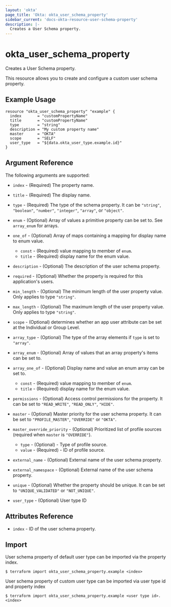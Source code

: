 ```yaml
---
layout: 'okta'
page_title: 'Okta: okta_user_schema_property'
sidebar_current: 'docs-okta-resource-user-schema-property'
description: |-
  Creates a User Schema property.
---
```


# okta_user_schema_property

Creates a User Schema property.

This resource allows you to create and configure a custom user schema property.

## Example Usage

```hcl
resource "okta_user_schema_property" "example" {
  index       = "customPropertyName"
  title       = "customPropertyName"
  type        = "string"
  description = "My custom property name"
  master      = "OKTA"
  scope       = "SELF"
  user_type   = "${data.okta_user_type.example.id}"
}
```

## Argument Reference

The following arguments are supported:

- `index` - (Required) The property name.

- `title` - (Required) The display name.

- `type` - (Required) The type of the schema property. It can be `"string"`, `"boolean"`, `"number"`, `"integer"`, `"array"`, or `"object"`.

- `enum` - (Optional) Array of values a primitive property can be set to. See `array_enum` for arrays.

- `one_of` - (Optional) Array of maps containing a mapping for display name to enum value.

  - `const` - (Required) value mapping to member of `enum`.
  - `title` - (Required) display name for the enum value.

- `description` - (Optional) The description of the user schema property.

- `required` - (Optional) Whether the property is required for this application's users.

- `min_length` - (Optional) The minimum length of the user property value. Only applies to type `"string"`.

- `max_length` - (Optional) The maximum length of the user property value. Only applies to type `"string"`.

- `scope` - (Optional) determines whether an app user attribute can be set at the Individual or Group Level.

- `array_type` - (Optional) The type of the array elements if `type` is set to `"array"`.

- `array_enum` - (Optional) Array of values that an array property's items can be set to.

- `array_one_of` - (Optional) Display name and value an enum array can be set to.

  - `const` - (Required) value mapping to member of `enum`.
  - `title` - (Required) display name for the enum value.

- `permissions` - (Optional) Access control permissions for the property. It can be set to `"READ_WRITE"`, `"READ_ONLY"`, `"HIDE"`.

- `master` - (Optional) Master priority for the user schema property. It can be set to `"PROFILE_MASTER"`, `"OVERRIDE"` or `"OKTA"`.

- `master_override_priority` - (Optional) Prioritized list of profile sources (required when `master` is `"OVERRIDE"`).
  - `type` - (Optional) - Type of profile source.
  - `value` - (Required) - ID of profile source.

- `external_name` - (Optional) External name of the user schema property.

- `external_namespace` - (Optional) External name of the user schema property.

- `unique` - (Optional) Whether the property should be unique. It can be set to `"UNIQUE_VALIDATED"` or `"NOT_UNIQUE"`.

- `user_type` - (Optional) User type ID

## Attributes Reference

- `index` - ID of the user schema property.

## Import

User schema property of default user type can be imported via the property index.

```
$ terraform import okta_user_schema_property.example <index>
```

User schema property of custom user type can be imported via user type id and property index

```
$ terraform import okta_user_schema_property.example <user type id>.<index>
```
